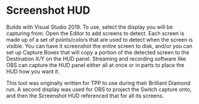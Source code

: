 # Screenshot HUD

Builds with Visual Studio 2019. To use, select the display you will be capturing from. Open the Editor to add screens to detect. Each screen is made up of a set of points/colors that are used to detect when the screen is visible. You can have it screenshot the entire screen to disk, and/or you can set up Capture Boxes that will copy a portion of the detected screen to the Destination X/Y on the HUD panel. Streaming and recording software like OBS can capture the HUD panel either all at once or in parts to place the HUD how you want it.

This tool was originally written for TPP to use during their Brilliant Diamond run. A second display was used for OBS to project the Switch capture onto, and then the Screenshot HUD referenced that for all its screens.
